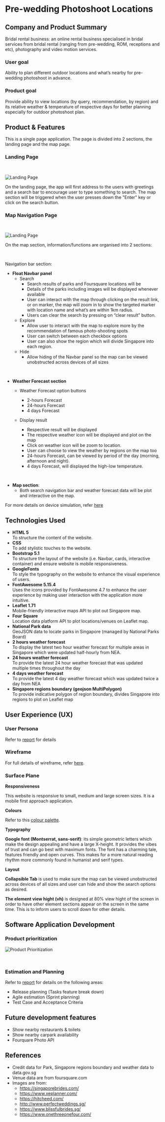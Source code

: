 # Pre-wedding Photoshoot Locations

## Company and Product Summary

Bridal rental business: an online rental business specialised in bridal services from bridal rental (ranging from pre-wedding, ROM, receptions and etc), photography and video motion services. 

### User goal


Ability to plan different outdoor locations and what’s nearby for pre-wedding photoshoot in advance. 

### Product goal

Provide ability to view locations (by query, recommendation, by region) and its relative weather & temperature of respective days for better planning especially for outdoor photoshoot plan. 

## Product & Features

This is a single page application. The page is divided into 2 sections, the landing page and the map page.

### Landing Page
<br>

![Landing Page](images/doc/landing_page.png)

On the landing page, the app will first address to the users with greetings and a search bar to encourage user to type something to search. The map section will be triggered when the user presses down the "Enter" key or click on the search button.


### Map Navigation Page
<br>

![Landing Page](images/doc/map_navigation_page.png)

On the map section, information/functions are organised into 2 sections:

<br>

Navigation bar section:

* **Float Navbar panel**
  * Search
    * Search results of parks and Foursquare locations will be
    * Details of the parks including images will be displayed whenever available
    * User can interact with the map through clicking on the result link, or on marker, the map will zoom in to show the targeted marker with location name and what’s are within 1km radius. 
    * Users can clear the search by pressing on “clear result” button. 
  * Explore
    * Allow user to interact with the map to explore more by the recommendation of famous photo-shooting spots
    * User can switch between each checkbox options
    * User can also show the region which will divide Singapore into each region. 
  * Hide
    * Allow hiding of the Navbar panel so the map can be viewed unobstructed across devices of all sizes

<br>

* **Weather Forecast section**
  * Weather Forecast option buttons
    * 2-hours Forecast 
    * 24-hours Forecast
    * 4 days Forecast

  * Display result
    * Respective result will be displayed 
    * The respective weather icon will be displayed and plot on the map
    * Click on weather icon will be zoom to location.
    * User can choose to view the weather by regions on the map too
    * 24-hours Forecast, can be viewed by period of the day (morning, afternoon and night).
    * 4 days Forecast, will displayed the high-low temperature.

<br>

 * **Map section**:
   * Both search navigation bar and weather forecast data will be plot and interactive on the map.

For more details on device simulation, refer [here](device_simulator.pdf)


## Technologies Used

* **HTML 5**
<br>To structure the content of the website.
* **CSS**
<br>To add stylistic touches to the website.
* **Bootstrap 5.1**
<br>To structure the layout of the website (i.e. Navbar, cards, interactive container) and ensure website is mobile responsiveness.
* **GoogleFonts**
<br>To style the typography on the website to enhance the visual experience of users.
* **FontAwesome 5.15.4**
<br>Uses the icons provided by FontAwesome 4.7 to enhance the user experience by making user interaction with the application more intuitive.
* **Leaflet 1.71**
<br>Mobile-friendly interactive maps API to plot out Singapore map. 
* **Four Square**
<br>Location data platform API to plot locations/venues on Leaflet map. 
* **National Park data**
<br>GeoJSON data to locate parks in Singapore (managed by National Parks Board) 
* **2 hours weather forecast**
<br>To display the latest two hour weather forecast for multiple areas in Singapore which were updated half-hourly from NEA.
* **24 hours weather forecast**
<br>To provide the latest 24 hour weather forecast that was updated multiple times throughout the day
* **4 days weather forecast**
<br>To provide the latest 4 day weather forecast which was updated twice a day from NEA
* **Singapore regions boundary (geojson MultiPolygon)**
<br>To provide indicative polygon of region boundary, divides Singapore into regions to plot on Leaflet map


## User Experience (UX)

### User Persona

Refer to [report](project_report.pdf) for details

### Wireframe

For full details of wireframe, refer [here](wireframe.pdf).

### Surface Plane

**Responsiveness**

This website is responsive to small, medium and large screen sizes. It is a mobile first approach application.

**Colours**

Refer to this [colour palette](green_grey_palate.pdf).

**Typography**

**Google font (Montserrat, sans-serif)**: its simple geometric letters which make the design appealing and have a large X-height. It provides the vibes of trust and can go best with maximum fonts. The font has a charming tale, features friendly and open curves.  This makes for a more natural reading rhythm more commonly found in humanist and serif types.

**Layout**

**Collapsible Tab** is used to make sure the map can be viewed unobstructed across devices of all sizes and user can hide and show the search options as desired. 

**The element view hight (vh)** is designed at 80% view hight of the screen in order to have other element sections appear on the screen in the same time. This is to inform users to scroll down for other details. 

## Software Application Development

### Product prioritization

![Product Prioritization](images/doc/product_prioritization.png)

<br>

### Estimation and Planning

Refer to [report](project_report.pdf) for details on the following areas:

* Release planning (Tasks feature break down) 
* Agile estimation (Sprint planning)
* Test Case and Acceptance Criteria 

## Future development features

* Show nearby restaurants & toilets 
* Show nearby carpark availability 
* Fourquare Photo API 

## References

* Credit data for Park, Singapore regions boundary and weather data to data.gov.sg
* Venue data are from foursquare.com
* Images are from: 
  * https://singaporebrides.com/
  * https://www.xeplanner.com/
  * https://hitcheed.com/
  * http://www.perfectweddings.sg/
  * https://www.blissfulbrides.sg/
  * https://www.onethreeonefour.com/
